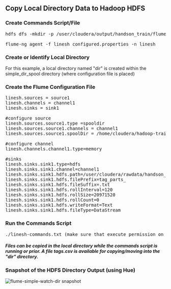 ## Copy Local Directory Data to Hadoop HDFS

### Create Commands Script/File
<pre>
hdfs dfs -mkdir -p /user/cloudera/output/handson_train/flume/simple_watch_dir

flume-ng agent -f linesh_configured.properties -n linesh
</pre>

### Create or Identify Local Directory

For this example, a local directory named "dir" is created within the simple_dir_spool directory (where configuration file is placed)

### Create the Flume Configuration File
<pre>
linesh.sources = source1
linesh.channels = channel1
linesh.sinks = sink1 

#configure source
linesh.sources.source1.type =spooldir
linesh.sources.source1.channels = channel1
linesh.sources.source1.spoolDir = /home/cloudera/hadoop-training-projects/flume/simple_dir_spool/dir

#configure channel
linesh.channels.channel1.type=memory

#sinks
linesh.sinks.sink1.type=hdfs
linesh.sinks.sink1.channel=channel1
linesh.sinks.sink1.hdfs.path=/user/cloudera/rawdata/handson_train/flume/simple_watch_dir
linesh.sinks.sink1.hdfs.filePrefix=tag_parts_
linesh.sinks.sink1.hdfs.fileSuffix=.txt
linesh.sinks.sink1.hdfs.rollInterval=120
linesh.sinks.sink1.hdfs.rollSize=20971520
linesh.sinks.sink1.hdfs.rollCount=0
linesh.sinks.sink1.hdfs.writeFormat=Text
linesh.sinks.sink1.hdfs.fileType=DataStream
</pre>
### Run the Commands Script
<pre>
./linesh-commands.txt (make sure that execute permission on this commands script/file is provided)
</pre>

##### <i>Files can be copied in the local directory while the commands script is running or prior. A file tags.csv is available for copying/moving into the "dir" directory.</i>

### Snapshot of the HDFS Directory Output (using Hue)
![flume-simple-watch-dir snapshot](https://cloud.githubusercontent.com/assets/19809692/26755640/424e6998-485f-11e7-8461-3d48335b2004.JPG)

